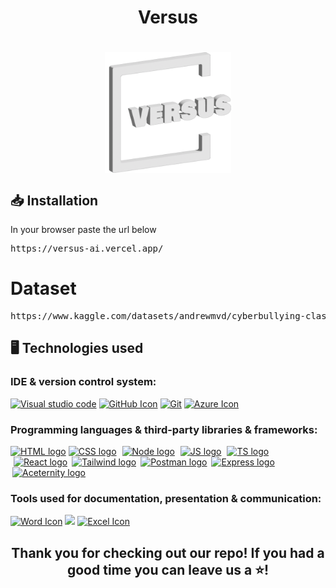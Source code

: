 <h1 align="center">Versus<h1>

<div align="center"> <img src="./web/client/src/assets/versus_logo_white.png" alt="Versus logo" align = "center" width="40%"/> </div>

  
<h2>📥 Installation </h2>
<p>In your browser paste the url below<pre>https://versus-ai.vercel.app/</pre></p>
<h1>Dataset</h1>
<pre>https://www.kaggle.com/datasets/andrewmvd/cyberbullying-classification</pre>

## 🖥️ Technologies used <a name="technologies"></a>
### IDE & version control system:
<a href="https://code.visualstudio.com/"><img src="https://cdn.icon-icons.com/icons2/2107/PNG/512/file_type_vscode_icon_130084.png" alt="Visual studio code" height="50px"/></a> 
<a href="https://github.com/"><img src="https://upload.wikimedia.org/wikipedia/commons/thumb/a/ae/Github-desktop-logo-symbol.svg/2048px-Github-desktop-logo-symbol.svg.png" alt="GitHub Icon" height="50"/></a> 
<a href="https://git-scm.com/"><img src="https://upload.wikimedia.org/wikipedia/commons/thumb/3/3f/Git_icon.svg/2048px-Git_icon.svg.png" alt="Git" height="50"/></a>
<a href="https://azure.microsoft.com/en-us"><img src="https://swimburger.net/media/ppnn3pcl/azure.png" alt="Azure Icon" height="50"/></a> 

### Programming languages & third-party libraries & frameworks:
<a href="https://html.com/"><img src="https://upload.wikimedia.org/wikipedia/commons/thumb/6/61/HTML5_logo_and_wordmark.svg/1024px-HTML5_logo_and_wordmark.svg.png" alt="HTML logo" width="58px"/></a>
    <a href="https://en.wikipedia.org/wiki/CSS"><img src="https://upload.wikimedia.org/wikipedia/commons/d/d5/CSS3_logo_and_wordmark.svg" alt="CSS logo" width= "41px"/></a>
    <a href="https://nodejs.org/en"><img src="https://miro.medium.com/v2/resize:fit:800/1*v2vdfKqD4MtmTSgNP0o5cg.png" alt="Node logo" width="50px" style = "margin-left: 5px"/></a>
    <a href="https://www.javascript.com/"><img src="https://upload.wikimedia.org/wikipedia/commons/thumb/6/6a/JavaScript-logo.png/800px-JavaScript-logo.png" alt="JS logo" width="50px" style = "margin-left: 5px"/></a>
    <a href="https://www.typescriptlang.org/"><img src="https://upload.wikimedia.org/wikipedia/commons/thumb/4/4c/Typescript_logo_2020.svg/1024px-Typescript_logo_2020.svg.png" alt="TS logo" width="50px" style = "margin-left: 5px"/></a>
    <a href="https://react.dev/"><img src="https://upload.wikimedia.org/wikipedia/commons/thumb/3/30/React_Logo_SVG.svg/1200px-React_Logo_SVG.svg.png" alt="React logo" width="50px" style = "margin-left: 5px"/></a>
    <a href="https://tailwindcss.com/"><img src="https://adware-technologies.s3.amazonaws.com/uploads/technology/thumbnail/31/tailwind.png" alt="Tailwind logo" width="50px" style = "margin-left: 3px"/></a>
    <a href="https://www.postman.com/"><img src="https://static-00.iconduck.com/assets.00/postman-icon-497x512-beb7sy75.png" alt="Postman logo" width="50px" style = "margin-left: 3px"/></a>
    <a href="https://expressjs.com/"><img src="https://ajeetchaulagain.com/static/7cb4af597964b0911fe71cb2f8148d64/87351/express-js.png" alt="Express logo" width="50px" style = "margin-left: 3px"/>
    <a href="https://ui.aceternity.com/"><img src="https://pbs.twimg.com/profile_images/1748413098740920320/2RGyMp9c_400x400.png" alt="Aceternity logo" width="50px" style = "margin-left: 3px"/></a>

### Tools used for documentation, presentation & communication:
<a href="https://www.microsoft.com/en-ww/microsoft-365/word?activetab=tabs%3afaqheaderregion3"><img src="https://1000logos.net/wp-content/uploads/2020/08/Microsoft-Word-Logo.png" alt="Word Icon" height="50"/></a>
<a href="https://www.microsoft.com/en-ww/microsoft-365/powerpoint"><img src="https://1000logos.net/wp-content/uploads/2020/08/Microsoft-PowerPoint-Logo.png" height="50"/></a>
<a href="https://www.microsoft.com/en-ww/microsoft-365/excel"><img src="https://upload.wikimedia.org/wikipedia/commons/thumb/3/34/Microsoft_Office_Excel_%282019%E2%80%93present%29.svg/1101px-Microsoft_Office_Excel_%282019%E2%80%93present%29.svg.png" alt="Excel Icon" height="50"/></a> 

<h2 align="center">Thank you for checking out our repo! If you had a good time you can leave us a ⭐!</h2>
